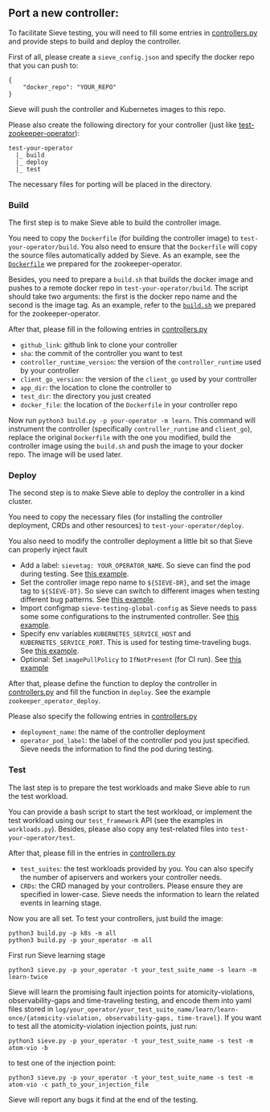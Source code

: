 ## Port a new controller:
To facilitate Sieve testing, you will need to fill some entries in [controllers.py](controllers.py) and provide steps to build and deploy the controller.

First of all, please create a `sieve_config.json` and specify the docker repo that you can push to:
```
{
    "docker_repo": "YOUR_REPO"
}
```
Sieve will push the controller and Kubernetes images to this repo.

Please also create the following directory for your controller (just like [test-zookeeper-operator](test-zookeeper-operator)):
```
test-your-operator
  |_ build
  |_ deploy
  |_ test
```
The necessary files for porting will be placed in the directory.

### Build
The first step is to make Sieve able to build the controller image.

You need to copy the `Dockerfile` (for building the controller image) to `test-your-operator/build`. You also need to ensure that the `Dockerfile` will copy the source files automatically added by Sieve. As an example, see the [`Dockerfile`](test-zookeeper-operator/build/Dockerfile#L17) we prepared for the zookeeper-operator.

Besides, you need to prepare a `build.sh` that builds the docker image and pushes to a remote docker repo in `test-your-operator/build`. The script should take two arguments: the first is the docker repo name and the second is the image tag.
As an example, refer to the [`build.sh`](test-zookeeper-operator/build/build.sh) we prepared for the zookeeper-operator.

After that, please fill in the following entries in [controllers.py](controllers.py)
- `github_link`: github link to clone your controller
- `sha`: the commit of the controller you want to test
- `controller_runtime_version`: the version of the `controller_runtime` used by your controller
- `client_go_version`: the version of the `client_go` used by your controller
- `app_dir`: the location to clone the controller to
- `test_dir`: the directory you just created
- `docker_file`: the location of the `Dockerfile` in your controller repo

Now run `python3 build.py -p your-operator -m learn`. This command will instrument the controller (specifically `controller_runtime` and `client_go`), replace the original `Dockerfile` with the one you modified, build the controller image using the `build.sh` and push the image to your docker repo. The image will be used later.


### Deploy
The second step is to make Sieve able to deploy the controller in a kind cluster.

You need to copy the necessary files (for installing the controller deployment, CRDs and other resources) to `test-your-operator/deploy`.

You also need to modify the controller deployment a little bit so that Sieve can properly inject fault
- Add a label: `sievetag: YOUR_OPERATOR_NAME`. So sieve can find the pod during testing. See [this example](test-zookeeper-operator/deploy/default_ns/operator.yaml#L10).
- Set the controller image repo name to `${SIEVE-DR}`, and set the image tag to `${SIEVE-DT}`. So sieve can switch to different images when testing different bug patterns. See [this example](test-zookeeper-operator/deploy/default_ns/operator.yaml#L21).
- Import configmap `sieve-testing-global-config` as Sieve needs to pass some some configurations to the instrumented controller. See [this example](test-zookeeper-operator/deploy/default_ns/operator.yaml#L44).
- Specify env variables `KUBERNETES_SERVICE_HOST` and `KUBERNETES_SERVICE_PORT`. This is used for testing time-traveling bugs. See [this example](test-zookeeper-operator/deploy/default_ns/operator.yaml#L39).
- Optional: Set `imagePullPolicy` to `IfNotPresent` (for CI run). See [this example](test-zookeeper-operator/deploy/default_ns/operator.yaml#L27)

After that, please define the function to deploy the controller in [controllers.py](controllers.py) and fill the function in `deploy`. See the example `zookeeper_operator_deploy`.

Please also specify the following entries in [controllers.py](controllers.py)
- `deployment_name`: the name of the controller deployment
- `operator_pod_label`: the label of the controller pod you just specified. Sieve needs the information to find the pod during testing.

### Test
The last step is to prepare the test workloads and make Sieve able to run the test workload.

You can provide a bash script to start the test workload, or implement the test workload using our `test_framework` API (see the examples in `workloads.py`). Besides, please also copy any test-related files into `test-your-operator/test`.

After that, please fill in the entries in [controllers.py](controllers.py)
- `test_suites`: the test workloads provided by you. You can also specify the number of apiservers and workers your controller needs.
- `CRDs`: the CRD managed by your controllers. Please ensure they are specified in lower-case. Sieve needs the information to learn the related events in learning stage.


Now you are all set.
To test your controllers, just build the image:
```
python3 build.py -p k8s -m all
python3 build.py -p your_operator -m all
```
First run Sieve learning stage
```
python3 sieve.py -p your_operator -t your_test_suite_name -s learn -m learn-twice
```
Sieve will learn the promising fault injection points for atomicity-violations, observability-gaps and time-traveling testing, and encode them into yaml files stored in `log/your_operator/your_test_suite_name/learn/learn-once/{atomicity-violation, observability-gaps, time-travel}`.
If you want to test all the atomicity-violation injection points, just run:
```
python3 sieve.py -p your_operator -t your_test_suite_name -s test -m atom-vio -b
```
to test one of the injection point:
```
python3 sieve.py -p your_operator -t your_test_suite_name -s test -m atom-vio -c path_to_your_injection_file
```
Sieve will report any bugs it find at the end of the testing.

